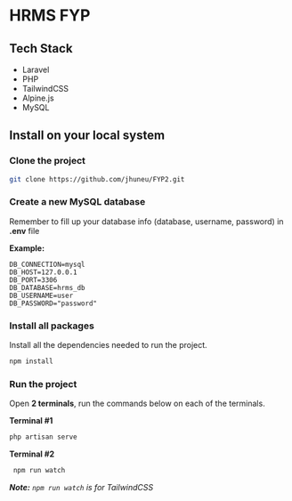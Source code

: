 
# HRMS FYP
## Tech Stack
- Laravel
- PHP
- TailwindCSS
- Alpine.js
- MySQL

## Install on your local system
### Clone the project
```bash
git clone https://github.com/jhuneu/FYP2.git
```

### Create a new MySQL database
Remember to fill up your database info (database, username, password) in **.env** file

 **Example:** 
 ```
 DB_CONNECTION=mysql 
 DB_HOST=127.0.0.1 
 DB_PORT=3306 
 DB_DATABASE=hrms_db 
 DB_USERNAME=user 
 DB_PASSWORD="password"
 ```

### Install all packages
Install all the dependencies needed to run the project.

```bash
npm install
 ```

### Run the project
 Open **2 terminals**, run the commands below on each of the terminals.
 
 **Terminal #1**
 ```bash
 php artisan serve
 ```

**Terminal #2** 
```bash
 npm run watch
 ```

***Note:** `npm run watch` is for TailwindCSS*
